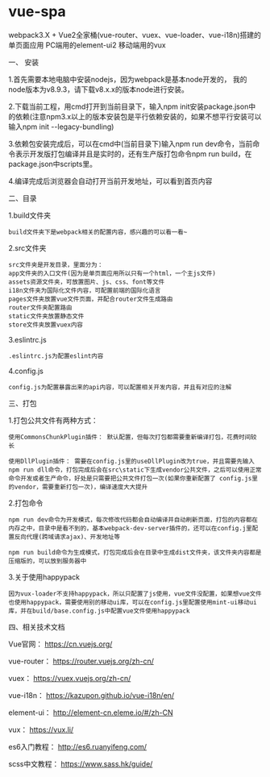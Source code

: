 # vue-spa
webpack3.X + Vue2全家桶(vue-router、vuex、vue-loader、vue-i18n)搭建的单页面应用  PC端用的element-ui2 移动端用的vux 

一、 安装

1.首先需要本地电脑中安装nodejs，因为webpack是基本node开发的， 我的node版本为v8.9.3，请下载v8.x.x的版本node进行安装。

2.下载当前工程，用cmd打开到当前目录下，输入npm init安装package.json中的依赖(注意npm3.x以上的版本安装包是平行依赖安装的，如果不想平行安装可以输入npm init --legacy-bundling)

3.依赖包安装完成后，可以在cmd中(当前目录下)输入npm run dev命令，当前命令表示开发版打包编译并且是实时的，还有生产版打包命令npm run build，在package.json中scripts里。

4.编译完成后浏览器会自动打开当前开发地址，可以看到首页内容


二、目录

1.build文件夹

    build文件夹下是webpack相关的配置内容，感兴趣的可以看一看~
    
2.src文件夹

    src文件夹是开发目录，里面分为：
    app文件夹的入口文件(因为是单页面应用所以只有一个html，一个主js文件)
    assets资源文件夹，可放置图片、js、css、font等文件
    i18n文件夹为国际化文件内容，可配置前端的国际化语言
    pages文件夹放置vue文件页面，并配合router文件生成路由
    router文件夹配置路由
    static文件夹放置静态文件
    store文件夹放置vuex内容
    
3.eslintrc.js

    .eslintrc.js为配置eslint内容
    
4.config.js

    config.js为配置暴露出来的api内容，可以配置相关开发内容，并且有对应的注解


三、打包

1.打包公共文件有两种方式：
    
    使用CommonsChunkPlugin插件： 默认配置，但每次打包都需要重新编译打包，花费时间较长
    
    使用DllPlugin插件： 需要在config.js里的useDllPlugin改为true，并且需要先输入npm run dll命令，打包完成后会在src\static下生成vendor公共文件，之后可以使用正常命令开发或者生产命令，好处是只需要把公共文件打包一次(如果你重新配置了 config.js里的vendor，需要重新打包一次)，编译速度大大提升

2.打包命令

    npm run dev命令为开发模式，每次修改代码都会自动编译并自动刷新页面，打包的内容都在内存之中，目录中是看不到的，基本webpack-dev-server插件的，还可以在config.j里配置反向代理(跨域请求ajax)、开发地址等
    
    npm run build命令为生成模式，打包完成后会在目录中生成dist文件夹，该文件夹内容都是压缩版的，可以放到服务器中

3.关于使用happypack

    因为vux-loader不支持happypack，所以只配置了js使用，vue文件没配置，如果想vue文件也使用happypack，需要使用别的移动ui库，可以在config.js里配置使用mint-ui移动ui库，并在build/base.config.js中配置vue文件使用happypack


四、相关技术文档

Vue官网： <a href="https://cn.vuejs.org/" target="_blank">https://cn.vuejs.org/</a>

vue-router： <a href="https://router.vuejs.org/zh-cn/" target="_blank">https://router.vuejs.org/zh-cn/</a>

vuex： <a href="https://vuex.vuejs.org/zh-cn/" target="_blank">https://vuex.vuejs.org/zh-cn/</a>

vue-i18n： <a href="https://kazupon.github.io/vue-i18n/en/" target="_blank">https://kazupon.github.io/vue-i18n/en/</a>

element-ui： <a href="http://element-cn.eleme.io/#/zh-CN" target="_blank">http://element-cn.eleme.io/#/zh-CN</a>

vux： <a href="https://vux.li/" target="_blank">https://vux.li/</a>

es6入门教程： <a href="http://es6.ruanyifeng.com/" target="_blank">http://es6.ruanyifeng.com/</a>

scss中文教程： <a href="https://www.sass.hk/guide/" target="_blank">https://www.sass.hk/guide/</a>
